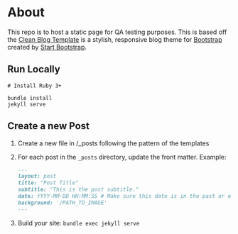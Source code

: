 # About
This repo is to host a static page for QA testing purposes. This is based off the [Clean Blog Template](https://startbootstrap.com/themes/clean-blog-jekyll/) is a stylish, responsive blog theme for [Bootstrap](https://getbootstrap.com/) created by [Start Bootstrap](https://startbootstrap.com/). 

## Run Locally
```
# Install Ruby 3+

bundle install
jekyll serve

```

## Create a new Post
1. Create a new file in /_posts following the pattern of the templates
2. For each post in the `_posts` directory, update the front matter. Example:

    ```markdown
    ---
    layout: post
    title: "Post Title"
    subtitle: "This is the post subtitle."
    date: YYYY-MM-DD HH:MM:SS # Make sure this date is in the past or else it won't show
    background: '/PATH_TO_IMAGE'
    ---
    ```
3. Build your site: `bundle exec jekyll serve`


